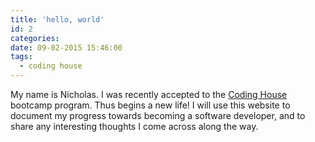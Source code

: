 ```yaml
---
title: 'hello, world'
id: 2
categories:
date: 09-02-2015 15:46:00
tags:
  - coding house
---
```


My name is Nicholas. I was recently accepted to the [Coding House](https://codinghouse.co) bootcamp program. Thus begins a new life! I will use this website to document my progress towards becoming a software developer, and to share any interesting thoughts I come across along the way.